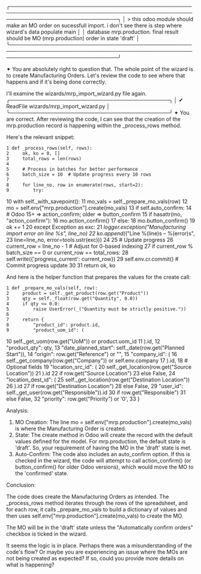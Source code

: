 ╭─────────────────────────────────────────────────────────────────────────────────────────────────────────────────────────────────╮
│  > this odoo module should make an MO order on sucessfull import. i don't see there is step where wizard's data populate main   │
│    database mrp.production. final result should be MO (mrp.production) order in state 'draft'                                   │
╰─────────────────────────────────────────────────────────────────────────────────────────────────────────────────────────────────╯

✦ You are absolutely right to question that. The whole point of the wizard is to create Manufacturing Orders. Let's review the code to
  see where that happens and if it's being done correctly.

  I'll examine the wizards/mrp_import_wizard.py file again.
 ╭───────────────────────────────────────────╮
 │ ✔  ReadFile wizards/mrp_import_wizard.py  │
 ╰───────────────────────────────────────────╯
✦ You are correct. After reviewing the code, I can see that the creation of the mrp.production record is happening within the
  _process_rows method.

  Here's the relevant snippet:

    1 def _process_rows(self, rows):
    2     ok, ko = 0, []
    3     total_rows = len(rows)
    4
    5     # Process in batches for better performance
    6     batch_size = 10  # Update progress every 10 rows
    7
    8     for line_no, row in enumerate(rows, start=2):
    9         try:
   10             with self._with_savepoint():
   11                 mo_vals = self._prepare_mo_vals(row)
   12                 mo = self.env["mrp.production"].create(mo_vals)
   13                 if self.auto_confirm:
   14                     # Odoo 15+ => action_confirm; older => button_confirm
   15                     if hasattr(mo, "action_confirm"):
   16                         mo.action_confirm()
   17                     else:
   18                         mo.button_confirm()
   19             ok += 1
   20         except Exception as exc:
   21             _logger.exception("Manufacturing import error on line %s", line_no)
   22             ko.append(_("Line %(line)s – %(error)s",
   23                         line=line_no, error=tools.ustr(exc)))
   24
   25         # Update progress
   26         current_row = line_no - 1  # Adjust for 0-based indexing
   27         if current_row % batch_size == 0 or current_row == total_rows:
   28             self.write({'progress_current': current_row})
   29             self.env.cr.commit()  # Commit progress update
   30
   31     return ok, ko

  And here is the helper function that prepares the values for the create call:

    1 def _prepare_mo_vals(self, row):
    2     product = self._get_product(row.get("Product"))
    3     qty = self._float(row.get("Quantity", 0.0))
    4     if qty <= 0.0:
    5         raise UserError(_("Quantity must be strictly positive."))
    6
    7     return {
    8         "product_id": product.id,
    9         "product_uom_id": (
   10             self._get_uom(row.get("UoM")) or product.uom_id
   11         ).id,
   12         "product_qty": qty,
   13         "date_planned_start": self._date(row.get("Planned Start")),
   14         "origin": row.get("Reference") or "",
   15         "company_id": (
   16             self._get_company(row.get("Company")) or self.env.company
   17         ).id,
   18         # Optional fields
   19         "location_src_id": (
   20             self._get_location(row.get("Source Location"))
   21         ).id
   22         if row.get("Source Location")
   23         else False,
   24         "location_dest_id": (
   25             self._get_location(row.get("Destination Location"))
   26         ).id
   27         if row.get("Destination Location")
   28         else False,
   29         "user_id": self._get_user(row.get("Responsible")).id
   30         if row.get("Responsible")
   31         else False,
   32         "priority": row.get("Priority") or '0',
   33     }

  Analysis:

   1. MO Creation: The line mo = self.env["mrp.production"].create(mo_vals) is where the Manufacturing Order is created.
   2. State: The create method in Odoo will create the record with the default values defined for the model. For mrp.production, the
      default state is 'draft'. So, your requirement of having the MO in the 'draft' state is met.
   3. Auto-Confirm: The code also includes an auto_confirm option. If this is checked in the wizard, the code will attempt to call
      action_confirm() (or button_confirm() for older Odoo versions), which would move the MO to the 'confirmed' state.

  Conclusion:

  The code does create the Manufacturing Orders as intended. The _process_rows method iterates through the rows of the spreadsheet, and
   for each row, it calls _prepare_mo_vals to build a dictionary of values and then uses self.env["mrp.production"].create(mo_vals) to
  create the MO.

  The MO will be in the 'draft' state unless the "Automatically confirm orders" checkbox is ticked in the wizard.

  It seems the logic is in place. Perhaps there was a misunderstanding of the code's flow? Or maybe you are experiencing an issue where
   the MOs are not being created as expected? If so, could you provide more details on what is happening?